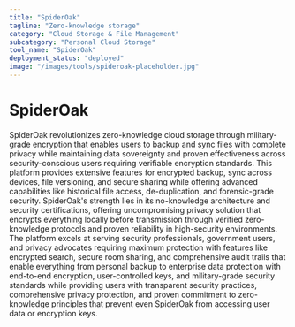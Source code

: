 ```yaml
---
title: "SpiderOak"
tagline: "Zero-knowledge storage"
category: "Cloud Storage & File Management"
subcategory: "Personal Cloud Storage"
tool_name: "SpiderOak"
deployment_status: "deployed"
image: "/images/tools/spideroak-placeholder.jpg"
---
```


# SpiderOak

SpiderOak revolutionizes zero-knowledge cloud storage through military-grade encryption that enables users to backup and sync files with complete privacy while maintaining data sovereignty and proven effectiveness across security-conscious users requiring verifiable encryption standards. This platform provides extensive features for encrypted backup, sync across devices, file versioning, and secure sharing while offering advanced capabilities like historical file access, de-duplication, and forensic-grade security. SpiderOak's strength lies in its no-knowledge architecture and security certifications, offering uncompromising privacy solution that encrypts everything locally before transmission through verified zero-knowledge protocols and proven reliability in high-security environments. The platform excels at serving security professionals, government users, and privacy advocates requiring maximum protection with features like encrypted search, secure room sharing, and comprehensive audit trails that enable everything from personal backup to enterprise data protection with end-to-end encryption, user-controlled keys, and military-grade security standards while providing users with transparent security practices, comprehensive privacy protection, and proven commitment to zero-knowledge principles that prevent even SpiderOak from accessing user data or encryption keys.